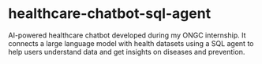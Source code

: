# healthcare-chatbot-sql-agent
AI-powered healthcare chatbot developed during my ONGC internship. It connects a large language model with health datasets using a SQL agent to help users understand data and get insights on diseases and prevention.

